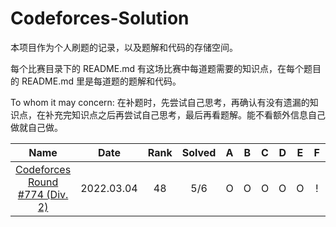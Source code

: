 # Codeforces-Solution

本项目作为个人刷题的记录，以及题解和代码的存储空间。

每个比赛目录下的 README.md 有这场比赛中每道题需要的知识点，在每个题目的 README.md 里是每道题的题解和代码。

To whom it may concern: 在补题时，先尝试自己思考，再确认有没有遗漏的知识点，在补充完知识点之后再尝试自己思考，最后再看题解。能不看额外信息自己做就自己做。

| Name | Date | Rank | Solved | A | B | C | D | E | F | G | H |
| :-: | :-: | :-: | :-: | :-: | :-: | :-: | :-: | :-: | :-: | :-: | :-: |
| [Codeforces Round #774 (Div. 2)](./774.2) | 2022.03.04 | 48 | 5/6 | O | O | O | O | O | ! |
